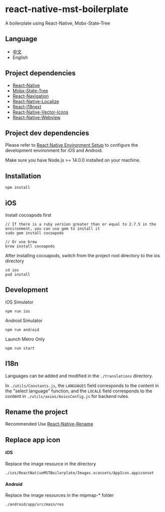 # react-native-mst-boilerplate

A boilerplate using React-Native, Mobx-State-Tree

## Language

- [中文](README.zh.md)
- English

## Project dependencies

- [React-Native](https://reactnative.dev)
- [Mobx-State-Tree](https://mobx-state-tree.js.org)
- [React-Navigation](https://reactnavigation.org)
- [React-Native-Localize](https://github.com/zoontek/react-native-localize)
- [React-I18next](https://github.com/i18next/react-i18next)
- [React-Native-Vector-Icons](https://github.com/oblador/react-native-vector-icons)
- [React-Native-Webview](https://github.com/react-native-webview/react-native-webview)

## Project dev dependencies

Please refer to [React Native Environment Setup](https://reactnative.dev/docs/environment-setup) to configure the development environment for iOS and Android.

Make sure you have Node.js >= 14.0.0 installed on your machine.


## Installation

```
npm install
```

## iOS

Install cocoapods first

```
// If there is a ruby version greater than or equal to 2.7.5 in the environment, you can use gem to install it
sudo gem install cocoapods

// Or use brew
brew install cocoapods
```

After installing cocoapods, switch from the project root directory to the ios directory

```
cd ios
pod install
```

## Development

iOS Simulator

```
npm run ios
```

Android Simulator

```
npm run android
```

Launch Metro Only

```
npm run start
```

## I18n

Languages can be added and modified in the `./translations` directory.

In `./utils/Constants.js`, the `LANGUAGES` field corresponds to the content in the "select language" function, and the `LOCALE` field corresponds to the content in `./utils/axios/AxiosConfig.js` for backend rules.



## Rename the project

Recommended Use [React-Native-Rename](https://github.com/junedomingo/react-native-rename)

## Replace app icon

#### iOS

Replace the image resource in the directory

```
./ios/ReactNativeMSTBoilerplate/Images.xcassets/AppIcon.appiconset
```

#### Android

Replace the image resources in the mipmap-* folder

```
./android/app/src/main/res
```
